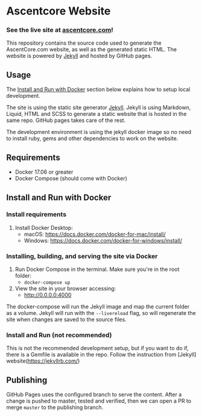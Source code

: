 # Ascentcore Website

### See the live site at [ascentcore.com](https://ascentcore.com)!

This repository contains the source code used to generate the AscentCore.com website, as well as the generated static HTML. The website is powered by [Jekyll](https://jekyllrb.com/) and hosted by GitHub pages. 

## Usage

The [Install and Run with Docker](#Install-and-Run-with-Docker) section below explains how to setup local development. 

The site is using the static site generator [Jekyll](https://jekyllrb.com/). Jekyll is using Markdown, Liquid, HTML and SCSS to generate a static website that is hosted in the same repo. GitHub pages takes care of the rest.

The development environment is using the jekyll docker image so no need to install ruby, gems and other dependencies to work on the website. 

## Requirements

- Docker 17.06 or greater
- Docker Compose (should come with Docker)

## Install and Run with Docker

### Install requirements

1. Install Docker Desktop:
   - macOS: https://docs.docker.com/docker-for-mac/install/
   - Windows: https://docs.docker.com/docker-for-windows/install/
    

### Installing, building, and serving the site via Docker

1. Run Docker Compose in the terminal. Make sure you're in the root folder:
   - `docker-compose up`
1. View the site in your browser accessing:
   - http://0.0.0.0:4000
    
The docker-compose will run the Jekyll image and map the current folder as a volume. Jekyll will run with the `--livereload` flag, so will regenerate the site when changes are saved to the source files.


### Install and Run (not recommended)

This is not the recommended development setup, but if you want to do if, there is a Gemfile is available in the repo. Follow the instruction from [Jekyll] website(https://jekyllrb.com/) 


## Publishing

GitHub Pages uses the configured branch to serve the content. After a change is pushed to master, tested and verified, then we can open a PR to merge `master` to the publishing branch.  
